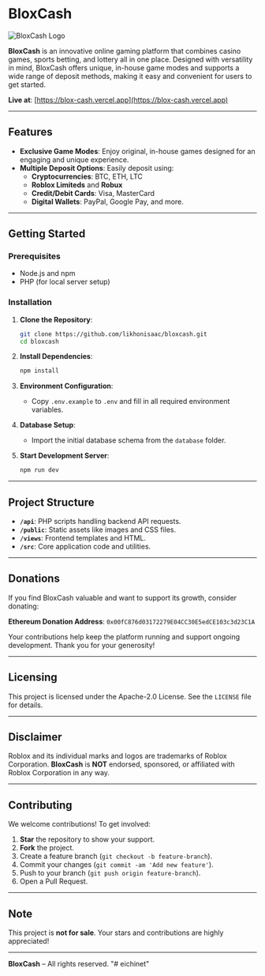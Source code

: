 # BloxCash

![BloxCash Logo](https://raw.githubusercontent.com/likhonisaac/bloxcash/refs/heads/main/public/meta.png)

**BloxCash** is an innovative online gaming platform that combines casino games, sports betting, and lottery all in one place. Designed with versatility in mind, BloxCash offers unique, in-house game modes and supports a wide range of deposit methods, making it easy and convenient for users to get started.

**Live at**: [https://blox-cash.vercel.app](https://blox-cash.vercel.app)

---

## Features

- **Exclusive Game Modes**: Enjoy original, in-house games designed for an engaging and unique experience.
- **Multiple Deposit Options**: Easily deposit using:
  - **Cryptocurrencies**: BTC, ETH, LTC
  - **Roblox Limiteds** and **Robux**
  - **Credit/Debit Cards**: Visa, MasterCard
  - **Digital Wallets**: PayPal, Google Pay, and more.

---

## Getting Started

### Prerequisites

- Node.js and npm
- PHP (for local server setup)

### Installation

1. **Clone the Repository**:
    ```bash
    git clone https://github.com/likhonisaac/bloxcash.git
    cd bloxcash
    ```

2. **Install Dependencies**:
    ```bash
    npm install
    ```

3. **Environment Configuration**:
   - Copy `.env.example` to `.env` and fill in all required environment variables.

4. **Database Setup**:
   - Import the initial database schema from the `database` folder.

5. **Start Development Server**:
    ```bash
    npm run dev
    ```

---

## Project Structure

- **`/api`**: PHP scripts handling backend API requests.
- **`/public`**: Static assets like images and CSS files.
- **`/views`**: Frontend templates and HTML.
- **`/src`**: Core application code and utilities.

---

## Donations

If you find BloxCash valuable and want to support its growth, consider donating:

**Ethereum Donation Address**: `0x00fC876d03172279E04CC30E5edCE103c3d23C1A`

Your contributions help keep the platform running and support ongoing development. Thank you for your generosity!

---

## Licensing

This project is licensed under the Apache-2.0 License. See the `LICENSE` file for details.

---

## Disclaimer

Roblox and its individual marks and logos are trademarks of Roblox Corporation. **BloxCash** is **NOT** endorsed, sponsored, or affiliated with Roblox Corporation in any way.

---

## Contributing

We welcome contributions! To get involved:

1. **Star** the repository to show your support.
2. **Fork** the project.
3. Create a feature branch (`git checkout -b feature-branch`).
4. Commit your changes (`git commit -am 'Add new feature'`).
5. Push to your branch (`git push origin feature-branch`).
6. Open a Pull Request.

---

## Note

This project is **not for sale**. Your stars and contributions are highly appreciated!

---

**BloxCash** – All rights reserved.
"# eichinet" 
